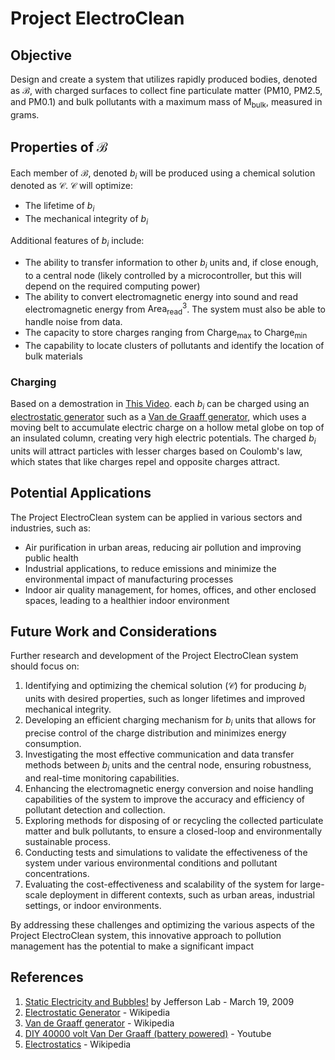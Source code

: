 # Project ElectroClean

## Objective
Design and create a system that utilizes rapidly produced bodies, denoted as $\mathcal{B}$, with charged surfaces to collect fine particulate matter (PM10, PM2.5, and PM0.1) and bulk pollutants with a maximum mass of $\mathrm{M_{bulk}}$, measured in grams.

## Properties of $\mathcal{B}$

Each member of $\mathcal{B}$, denoted $b_i$ will be produced using a chemical solution denoted as $\mathcal{C}$. $\mathcal{C}$ will optimize:
- The lifetime of $b_i$
- The mechanical integrity of $b_i$

Additional features of $b_i$ include:

- The ability to transfer information to other $b_i$ units and, if close enough, to a central node (likely controlled by a microcontroller, but this will depend on the required computing power)
- The ability to convert electromagnetic energy into sound and read electromagnetic energy from $\mathrm{Area_{read}}^3$. The system must also be able to handle noise from data.
- The capacity to store charges ranging from $\mathrm{Charge_{max}}$ to $\mathrm{Charge_{min}}$
- The capability to locate clusters of pollutants and identify the location of bulk materials

### Charging

Based on a demostration in [This Video](https://www.youtube.com/watch?v=hoswNJZqUX0). each $b_i$ can be charged using an [electrostatic generator](https://en.wikipedia.org/wiki/Electrostatic_generator) such as a [Van de Graaff generator](https://en.wikipedia.org/wiki/Van_de_Graaff_generator), which uses a moving belt to accumulate electric charge on a hollow metal globe on top of an insulated column, creating very high electric potentials. The charged $b_i$ units will attract particles with lesser charges based on Coulomb's law, which states that like charges repel and opposite charges attract.

## Potential Applications

The Project ElectroClean system can be applied in various sectors and industries, such as:

- Air purification in urban areas, reducing air pollution and improving public health
- Industrial applications, to reduce emissions and minimize the environmental impact of manufacturing processes
- Indoor air quality management, for homes, offices, and other enclosed spaces, leading to a healthier indoor environment


## Future Work and Considerations

Further research and development of the Project ElectroClean system should focus on:

1. Identifying and optimizing the chemical solution ($\mathcal{C}$) for producing $b_i$ units with desired properties, such as longer lifetimes and improved mechanical integrity.
2. Developing an efficient charging mechanism for $b_i$ units that allows for precise control of the charge distribution and minimizes energy consumption.
3. Investigating the most effective communication and data transfer methods between $b_i$ units and the central node, ensuring robustness, and real-time monitoring capabilities.
4. Enhancing the electromagnetic energy conversion and noise handling capabilities of the system to improve the accuracy and efficiency of pollutant detection and collection.
5. Exploring methods for disposing of or recycling the collected particulate matter and bulk pollutants, to ensure a closed-loop and environmentally sustainable process.
6. Conducting tests and simulations to validate the effectiveness of the system under various environmental conditions and pollutant concentrations.
7. Evaluating the cost-effectiveness and scalability of the system for large-scale deployment in different contexts, such as urban areas, industrial settings, or indoor environments.

By addressing these challenges and optimizing the various aspects of the Project ElectroClean system, this innovative approach to pollution management has the potential to make a significant impact

## References

1. [Static Electricity and Bubbles!](https://www.youtube.com/watch?v=hoswNJZqUX0) by Jefferson Lab - March 19, 2009
2. [Electrostatic Generator](https://en.wikipedia.org/wiki/Electrostatic_generator) - Wikipedia
3. [Van de Graaff generator](https://en.wikipedia.org/wiki/Van_de_Graaff_generator) - Wikipedia
4. [DIY 40000 volt Van Der Graaff (battery powered)](https://www.youtube.com/watch?v=b-Gs81_-_aU) - Youtube
5. [Electrostatics](https://en.wikipedia.org/wiki/Electrostatics) - Wikipedia
